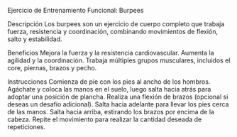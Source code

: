 Ejercicio de Entrenamiento Funcional: Burpees

Descripción
Los burpees son un ejercicio de cuerpo completo que trabaja fuerza, resistencia y coordinación, combinando movimientos de flexión, salto y estabilidad.

Beneficios
Mejora la fuerza y la resistencia cardiovascular.
Aumenta la agilidad y la coordinación.
Trabaja múltiples grupos musculares, incluidos el core, piernas, brazos y pecho.

Instrucciones
Comienza de pie con los pies al ancho de los hombros.
Agáchate y coloca las manos en el suelo, luego salta hacia atrás para adoptar una posición de plancha.
Realiza una flexión de brazos (opcional si deseas un desafío adicional).
Salta hacia adelante para llevar los pies cerca de las manos.
Salta hacia arriba, estirando los brazos por encima de la cabeza.
Repite el movimiento para realizar la cantidad deseada de repeticiones.






